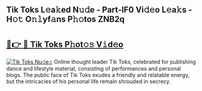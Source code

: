 ## Tik Toks L𝚎a𝚔ed N𝚞𝚍e - Part-lF0 Vi𝚍𝚎o L𝚎a𝚔s - H𝚘𝚝 O𝚗𝚕yf𝚊ns P𝚑𝚘tos ZNB2q

# <h2><a href="http://kfey3c.oniu.top/?m=Tik+Toks">🔗👉 🔴 Tik Toks P𝚑ot𝚘𝚜 V𝚒d𝚎o</a></h2>

[![Tik Toks Nu𝚍e𝚜](https://i.imgur.com/0qMVB7G.gif)](http://kfey3c.oniu.top/?m=Tik+Toks)
Online thought leader Tik Toks, celebrated for publishing dance and lifestyle material, consisting of performances and personal blogs. The public face of Tik Toks exudes a friendly and relatable energy, but the intricacies of his personal life remain shrouded in secrecy.  
